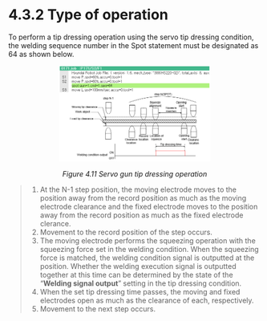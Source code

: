 ﻿# 4.3.2 Type of operation

To perform a tip dressing operation using the servo tip dressing condition, the welding sequence number in the Spot statement must be designated as 64 as shown below.


<p align="center">
 <img src="../../_assets/image_77_eng.PNG" width="60%"></img>
 <em><p align="center">Figure 4.11 Servo gun tip dressing operation</p></em>
</p>

>1. At the N-1 step position, the moving electrode moves to the position away from the record position as much as the moving electrode clearance and the fixed electrode moves to the position away from the record position as much as the fixed electrode clerance.
>2. Movement to the record position of the step occurs.
>3. The moving electrode performs the squeezing operation with the squeezing force set in the welding condition. When the squeezing force is matched, the welding condition signal is outputted at the position. Whether the welding execution signal is outputted together at this time can be determined by the state of the “**Welding signal output**” setting in the tip dressing condition.
>4. When the set tip dressing time passes, the moving and fixed electrodes open as much as the clearance of each, respectively.
>5. Movement to the next step occurs.
